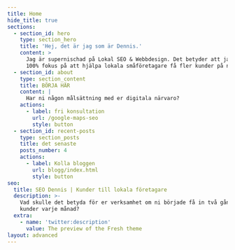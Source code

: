 ```yaml
---
title: Home
hide_title: true
sections:
  - section_id: hero
    type: section_hero
    title: 'Hej, det är jag som är Dennis.'
    content: >
      Jag är supernischad på Lokal SEO & Webbdesign. Det betyder att jag har
      100% fokus på att hjälpa lokala småföretagare få fler kunder på nätet.
  - section_id: about
    type: section_content
    title: BÖRJA HÄR
    content: |
      Har ni någon målsättning med er digitala närvaro? 
    actions:
      - label: fri konsultation
        url: /google-maps-seo
        style: button
  - section_id: recent-posts
    type: section_posts
    title: det senaste
    posts_number: 4
    actions:
      - label: Kolla bloggen
        url: blogg/index.html
        style: button
seo:
  title: SEO Dennis | Kunder till lokala företagare
  description: >-
    Vad skulle det betyda för er verksamhet om ni började få in två gånger fler
    kunder varje månad? 
  extra:
    - name: 'twitter:description'
      value: The preview of the Fresh theme
layout: advanced
---
```

